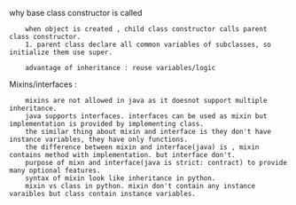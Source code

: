 why base class constructor is called

        when object is created , child class constructor calls parent class constructor.
        1. parent class declare all common variables of subclasses, so initialize them use super.

        advantage of inheritance : reuse variables/logic



Mixins/interfaces : 

        mixins are not allowed in java as it doesnot support multiple inheritance.
        java supports interfaces. interfaces can be used as mixin but implementation is provided by implementing class.
        the similar thing about mixin and interface is they don't have instance variables, they have only functions.
        the difference between mixin and interface(java) is , mixin contains method with implementation. but interface don't.
        purpose of mixn and interface(java is strict: contract) to provide many optional features.
        syntax of mixin look like inheritance in python.
        mixin vs class in python. mixin don't contain any instance varaibles but class contain instance variables.
